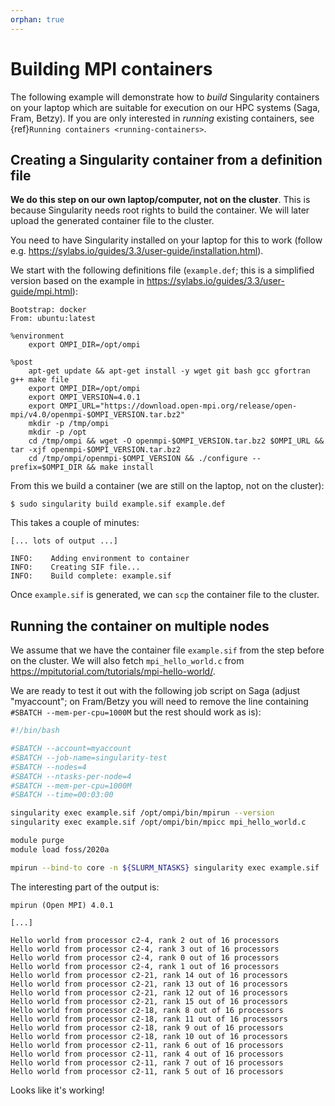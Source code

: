 ```yaml
---
orphan: true
---
```


# Building MPI containers

The following example will demonstrate how to _build_ Singularity containers on
your laptop which are suitable for execution on our HPC systems (Saga, Fram, Betzy).
If you are only interested in _running_ existing containers,
see {ref}`Running containers <running-containers>`.

## Creating a Singularity container from a definition file

**We do this step on our own laptop/computer, not on the cluster**.
This is because Singularity needs root rights to build the container.
We will later
upload the generated container file to the cluster.

You need to have Singularity installed on your laptop for this to work
(follow e.g. https://sylabs.io/guides/3.3/user-guide/installation.html).

We start with the following definitions file (`example.def`; this is a simplified
version based on the example in https://sylabs.io/guides/3.3/user-guide/mpi.html):
```
Bootstrap: docker
From: ubuntu:latest

%environment
    export OMPI_DIR=/opt/ompi

%post
    apt-get update && apt-get install -y wget git bash gcc gfortran g++ make file
    export OMPI_DIR=/opt/ompi
    export OMPI_VERSION=4.0.1
    export OMPI_URL="https://download.open-mpi.org/release/open-mpi/v4.0/openmpi-$OMPI_VERSION.tar.bz2"
    mkdir -p /tmp/ompi
    mkdir -p /opt
    cd /tmp/ompi && wget -O openmpi-$OMPI_VERSION.tar.bz2 $OMPI_URL && tar -xjf openmpi-$OMPI_VERSION.tar.bz2
    cd /tmp/ompi/openmpi-$OMPI_VERSION && ./configure --prefix=$OMPI_DIR && make install
```

From this we build a container (we are still on the laptop, not on the cluster):
```
$ sudo singularity build example.sif example.def
```

This takes a couple of minutes:
```
[... lots of output ...]

INFO:    Adding environment to container
INFO:    Creating SIF file...
INFO:    Build complete: example.sif
```

Once `example.sif` is generated, we can `scp`
the container file to the cluster.


## Running the container on multiple nodes

We assume that we have the container file `example.sif` from the step before on
the cluster.  We will also fetch `mpi_hello_world.c` from
https://mpitutorial.com/tutorials/mpi-hello-world/.

We are ready to test it out with the following job script on Saga (adjust
"myaccount"; on Fram/Betzy you will need to remove the line containing `#SBATCH
--mem-per-cpu=1000M` but the rest should work as is):
```bash
#!/bin/bash

#SBATCH --account=myaccount
#SBATCH --job-name=singularity-test
#SBATCH --nodes=4
#SBATCH --ntasks-per-node=4
#SBATCH --mem-per-cpu=1000M
#SBATCH --time=00:03:00

singularity exec example.sif /opt/ompi/bin/mpirun --version
singularity exec example.sif /opt/ompi/bin/mpicc mpi_hello_world.c

module purge
module load foss/2020a

mpirun --bind-to core -n ${SLURM_NTASKS} singularity exec example.sif ./a.out
```

The interesting part of the output is:
```
mpirun (Open MPI) 4.0.1

[...]

Hello world from processor c2-4, rank 2 out of 16 processors
Hello world from processor c2-4, rank 3 out of 16 processors
Hello world from processor c2-4, rank 0 out of 16 processors
Hello world from processor c2-4, rank 1 out of 16 processors
Hello world from processor c2-21, rank 14 out of 16 processors
Hello world from processor c2-21, rank 13 out of 16 processors
Hello world from processor c2-21, rank 12 out of 16 processors
Hello world from processor c2-21, rank 15 out of 16 processors
Hello world from processor c2-18, rank 8 out of 16 processors
Hello world from processor c2-18, rank 11 out of 16 processors
Hello world from processor c2-18, rank 9 out of 16 processors
Hello world from processor c2-18, rank 10 out of 16 processors
Hello world from processor c2-11, rank 6 out of 16 processors
Hello world from processor c2-11, rank 4 out of 16 processors
Hello world from processor c2-11, rank 7 out of 16 processors
Hello world from processor c2-11, rank 5 out of 16 processors
```

Looks like it's working!
